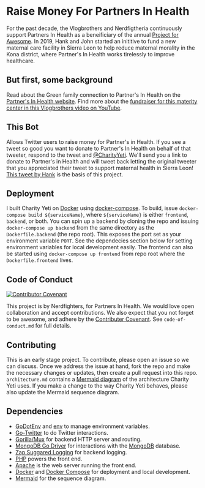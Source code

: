 # Raise Money For Partners In Health

For the past decade, the Vlogbrothers and Nerdfigtheria continuously support Partners In Health as a beneificiary of the annual [Project for Awesome](http://www.projectforawesome.com). In 2019, Hank and John started an inititive to fund a new maternal care facility in Sierra Leon to help reduce maternal morality in the Kona district, where Partner's In Health works tirelessly to improve healthcare.

## But first, some background

Read about the Green family connection to Partner's In Health on the [Partner's In Health website](https://www.pih.org/vlogbrothers-support-maternal-health). Find more about the [fundraiser for this materity center in this Vlogbrothers video on YouTube](https://www.youtube.com/watch?v=DwDjsNFHVhQ).

## This Bot

Allows Twitter users to raise money for Partner's in Health. If you see a tweet so good you want to donate to Partner's In Health on behalf of that tweeter, respond to the tweet and [@CharityYeti](https://twitter.com/charityyeti). We'll send you a link to donate to Partner's in Health and will tweet back letting the original tweeter that you appreciated their tweet to support maternal health in Sierra Leon! [This tweet by Hank](https://twitter.com/hankgreen/status/1186824079120011264) is the basis of this project.

## Deployment

I built Charity Yeti on [Docker](https://www.docker.com) using [docker-compose](https://docs.docker.com/compose/). To build, issue `docker-compose build ${serviceName}`, where `${serviceName}` is either `frontend`, `backend`, or both. You can spin up a backend by cloning the repo and issuing `docker-compose up backend` from the same directory as the `Dockerfile.backend` (the repo root). This exposes the port set as your environment variable `PORT`. See the dependecies section below for setting environment variables for local development easily. The frontend can also be started using `docker-compose up frontend` from repo root where the `Dockerfile.frontend` lives. 

## Code of Conduct

[![Contributor Covenant](https://img.shields.io/badge/Contributor%20Covenant-v1.4%20adopted-ff69b4.svg)](code-of-conduct.md)

This project is by Nerdfighters, for Partners In Health. We would love open collaboration and accept contributions. We also expect that you not forget to be awesome, and adhere by the [Contributer Covenant](https://www.contributor-covenant.org). See `code-of-conduct.md` for full details.

## Contributing
This is an early stage project. To contribute, please open an issue so we can discuss. Once we address the issue at hand, fork the repo and make the necessary changes or updates, then create a pull request into this repo. `architecture.md` contains a [Mermaid diagram](https://github.com/mermaid-js/mermaid) of the architecture Charity Yeti uses. If you make a change to the way Charity Yeti behaves, please also update the Mermaid sequence diagram.

## Dependencies
 - [GoDotEnv](https://github.com/joho/godotenv) and [env](https://github.com/caarlos0/env) to manage environment variables. 
 - [Go-Twitter](https://github.com/dghubble/go-twitter#authentication) to do Twitter interactions.
 - [Gorilla/Mux](https://github.com/gorilla/mux) for backend HTTP server and routing.
 - [MongoDB Go Driver](https://github.com/mongodb/mongo-go-driver) for interactions with the [MongoDB](https://www.mongodb.com) database.
 - [Zap Suggared Logging](https://github.com/uber-go/zap) for backend logging.
 - [PHP](https://www.php.net) powers the front end.
 - [Apache](https://httpd.apache.org) is the web server running the front end.
 - [Docker](https://docker.io) and [Docker Compose](https://docs.docker.com/compose/) for deployment and local development.
 - [Mermaid](https://github.com/mermaid-js/mermaid) for the sequence diagram.